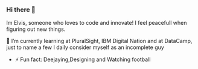 ### Hi there 👋

Im Elvis, someone who loves to code and innovate!
I feel peacefull when figuring out new things.

🌱 I’m currently learning at PluralSight, IBM Digital Nation and at DataCamp, just to name a few
I daily consider myself as an incomplete guy

- ⚡ Fun fact: Deejaying,Designing and Watching football

<!--
**ElvisAns/ElvisAns** is a ✨ _special_ ✨ repository because its `README.md` (this file) appears on your GitHub profile.

Here are some ideas to get you started:

- 🔭 I’m currently working on ...
- 🌱 I’m currently learning ...
- 👯 I’m looking to collaborate on ...
- 🤔 I’m looking for help with ...
- 💬 Ask me about ...
- 📫 How to reach me: ...
- 😄 Pronouns: ...
- ⚡ Fun fact: ...
-->
